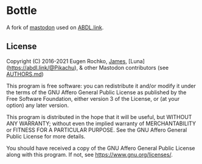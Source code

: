 # Bottle

A fork of [mastodon](https://github.com/mastodon/mastodon) used on [ABDL.link](https://abdl.link).

## License

Copyright (C) 2016-2021 Eugen Rochko, [James](https://abdl.link/@james), [Luna] (https://abdl.link/@Pikachu), & other Mastodon contributors (see [AUTHORS.md](AUTHORS.md))

This program is free software: you can redistribute it and/or modify it under the terms of the GNU Affero General Public License as published by the Free Software Foundation, either version 3 of the License, or (at your option) any later version.

This program is distributed in the hope that it will be useful, but WITHOUT ANY WARRANTY; without even the implied warranty of MERCHANTABILITY or FITNESS FOR A PARTICULAR PURPOSE. See the GNU Affero General Public License for more details.

You should have received a copy of the GNU Affero General Public License along with this program. If not, see <https://www.gnu.org/licenses/>.
